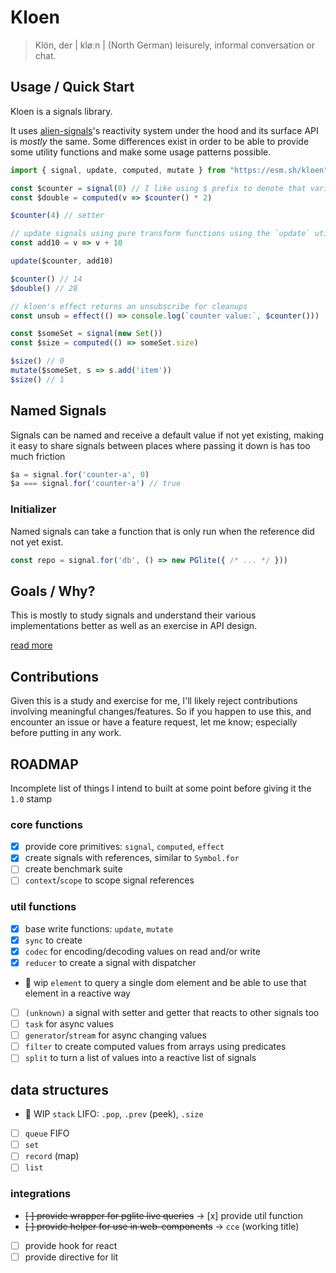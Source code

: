 # Kloen

> Klön, der | kløːn |
>   (North German) leisurely, informal conversation or chat.

## Usage / Quick Start

Kloen is a signals library.

It uses [alien-signals]'s reactivity system under the hood and its surface API is *mostly* the same.
Some differences exist in order to be able to provide some utility functions and make some usage patterns possible.

```js
import { signal, update, computed, mutate } from "https://esm.sh/kloen"

const $counter = signal(0) // I like using $ prefix to denote that variable contains a signal
const $double = computed(v => $counter() * 2)

$counter(4) // setter

// update signals using pure transform functions using the `update` utility
const add10 = v => v + 10

update($counter, add10)

$counter() // 14
$double() // 28

// kloen's effect returns an unsubscribe for cleanups
const unsub = effect(() => console.log(`counter value:`, $counter()))

const $someSet = signal(new Set())
const $size = computed(() => someSet.size)

$size() // 0
mutate($someSet, s => s.add('item'))
$size() // 1

```

## Named Signals

Signals can be named and receive a default value if not yet existing,
making it easy to share signals between places where passing it down is
has too much friction

```js
$a = signal.for('counter-a', 0)
$a === signal.for('counter-a') // true
```

### Initializer 

Named signals can take a function that is only run when the reference did not yet exist.

```js
const repo = signal.for('db', () => new PGlite({ /* ... */ }))
```

## Goals / Why?

This is mostly to study signals and understand their various implementations better as well as an exercise in API design.

[read more](./dev-docs/why.md)

## Contributions

Given this is a study and exercise for me, I'll likely reject contributions involving meaningful changes/features.
So if you happen to use this, and encounter an issue or have a feature request, let me know; especially before putting in any work.

## ROADMAP

Incomplete list of things I intend to built at some point before giving it the `1.0` stamp

### core functions
- [x] provide core primitives: `signal`, `computed`, `effect`
- [x] create signals with references, similar to `Symbol.for`
- [ ] create benchmark suite
- [ ] `context`/`scope` to scope signal references

### util functions
- [x] base write functions: `update`, `mutate`
- [x] `sync` to create 
- [x] `codec` for encoding/decoding values on read and/or write
- [x] `reducer` to create a signal with dispatcher
- 🧪  wip `element` to query a single dom element and be able to use that element in a reactive way
- [ ] `(unknown)` a signal with setter and getter that reacts to other signals too
- [ ] `task` for async values
- [ ] `generator`/`stream` for async changing values
- [ ] `filter` to create computed values from arrays using predicates
- [ ] `split` to turn a list of values into a reactive list of signals

## data structures
- 🧪 WIP `stack` LIFO: `.pop`, `.prev` (peek), `.size`
- [ ] `queue` FIFO
- [ ] `set`
- [ ] `record` (map)
- [ ] `list`

### integrations

- ~~[ ] provide wrapper for pglite live queries~~ -> [x] provide util function
- ~~[ ] provide helper for use in web-components~~ -> `cce` (working title)
- [ ] provide hook for react
- [ ] provide directive for lit

[alien-signals]: https://github.com/stackblitz/alien-signals
